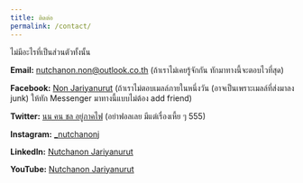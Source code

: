 ```yaml
---
title: ติดต่อ
permalink: /contact/
---
```


ไม่มีอะไรที่เป็นส่วนตัวทั้งนั้น 

**Email:** [nutchanon.non@outlook.co.th](nutchanon.non@outlook.co.th) (ถ้าเราไม่เคยรู้จักกัน ทักมาทางนี้จะตอบไวที่สุด)

**Facebook:** [Non Jariyanurut](https://www.facebook.com/NonJariyanurut) (ถ้าเราไม่ตอบเมลล์ภายในหนึ่งวัน (อาจเป็นเพราะเมลล์ที่ส่งมาลง junk) ให้ทัก Messenger มาทางนี้แบบไม่ต้อง add friend)

**Twitter:** [นน คน ชล อยู่ภาคไฟ](https://twitter.com/non_nutchanon_j) (อย่าฟอลเลย มีแต่เรื่องเหี้ย ๆ 555)

**Instagram:** [_nutchanonj](https://www.instagram.com/_nutchanonj/)

**LinkedIn:** [Nutchanon Jariyanurut](https://www.linkedin.com/in/nutchanon-j-2b1457135/)

**YouTube:** [Nutchanon Jariyanurut](https://www.youtube.com/channel/UCEPwhyRvDrvB_CHxAquxbtw)




